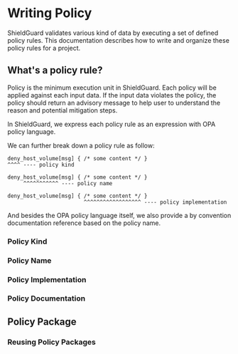 # Writing Policy

ShieldGuard validates various kind of data by executing a set of defined policy rules.
This documentation describes how to write and organize these policy rules for a project.

## What's a policy rule?

Policy is the minimum execution unit in ShieldGuard. Each policy will be applied against each input data.
If the input data violates the policy, the policy should return an advisory message to help user
to understand the reason and potential mitigation steps.

In ShieldGuard, we express each policy rule as an expression with OPA policy language.

We can further break down a policy rule as follow:

```rego
deny_host_volume[msg] { /* some content */ }
^^^^ ---- policy kind

deny_host_volume[msg] { /* some content */ }
     ^^^^^^^^^^^ ---- policy name

deny_host_volume[msg] { /* some content */ }
                        ^^^^^^^^^^^^^^^^^^ ---- policy implementation
```

And besides the OPA policy language itself, we also provide a by convention documentation reference based on the policy name.

### Policy Kind

### Policy Name

### Policy Implementation

### Policy Documentation

## Policy Package

### Reusing Policy Packages